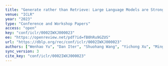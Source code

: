 ```yaml
---
title: "Generate rather than Retrieve: Large Language Models are Strong Context Generators."
venue: "ICLR"
year: "2023"
type: "Conference and Workshop Papers"
access: "open"
key: "conf/iclr/0002IWXJ000023"
ee: "https://openreview.net/pdf?id=fB0hRu9GZUS"
url: "https://dblp.org/rec/conf/iclr/0002IWXJ000023"
authors: ["Wenhao Yu", "Dan Iter", "Shuohang Wang", "Yichong Xu", "Mingxuan Ju", "Soumya Sanyal", "Chenguang Zhu", "Michael Zeng", "Meng Jiang"]
sync_version: 3
cite_key: "conf/iclr/0002IWXJ000023"
---
```

